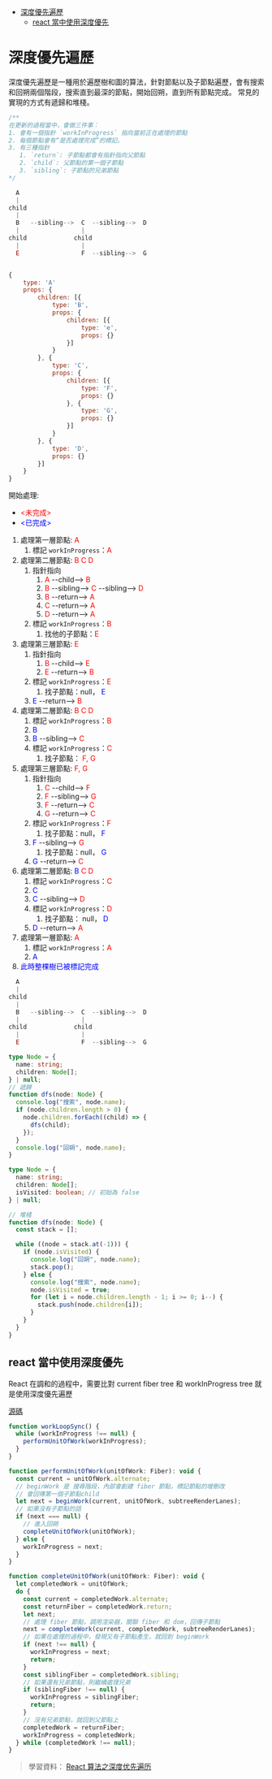 - [深度優先遍歷](#深度優先遍歷)
  - [react 當中使用深度優先](#react-當中使用深度優先)

# 深度優先遍歷

深度優先遍歷是一種用於遍歷樹和圖的算法，針對節點以及子節點遍歷，會有搜索和回朔兩個階段，搜索直到最深的節點，開始回朔，直到所有節點完成。
常見的實現的方式有遞歸和堆棧。

```js
/**
在更新的過程當中，會做三件事：
1. 會有一個指針 `workInProgress` 指向當前正在處理的節點
2. 每個節點會有“是否處理完成”的標記。
3. 有三種指針
   1. `return`: 子節點都會有指針指向父節點
   2. `child`: 父節點的第一個子節點
   3. `sibling`: 子節點的兄弟節點
*/

  A
  |
child
  |
  B   --sibling-->  C  --sibling-->  D
  |                 |
child             child
  |                 |
  E                 F  --sibling-->  G


{
    type: 'A'
    props: {
        children: [{
            type: 'B',
            props: {
                children: [{
                    type: 'e',
                    props: {}
                }]
            }
        }, {
            type: 'C',
            props: {
                children: [{
                    type: 'F',
                    props: {}
                }, {
                    type: 'G',
                    props: {}
                }]
            }
        }, {
            type: 'D',
            props: {}
        }]
    }
}
```

開始處理:

- <font color=#F00><未完成></font>
- <font color=#0000FF><已完成></font>

1. 處理第一層節點: <font color=#F00>A</font>
   1. 標記 `workInProgress`：<font color=#F00>A</font>
2. 處理第二層節點: <font color=#F00>B C D</font>
   1. 指針指向
      1. <font color=#F00>A</font> --child--> <font color=#F00>B</font>
      2. <font color=#F00>B</font> --sibling--> <font color=#F00>C</font> --sibling--> <font color=#F00>D</font>
      3. <font color=#F00>B</font> --return--> <font color=#F00>A</font>
      4. <font color=#F00>C</font> --return--> <font color=#F00>A</font>
      5. <font color=#F00>D</font> --return--> <font color=#F00>A</font>
   2. 標記 `workInProgress`：<font color=#F00>B</font>
      1. 找他的子節點：<font color=#F00>E</font>
3. 處理第三層節點: <font color=#F00>E</font>
   1. 指針指向
      1. <font color=#F00>B</font> --child--> <font color=#F00>E</font>
      2. <font color=#F00>E</font> --return--> <font color=#F00>B</font>
   2. 標記 `workInProgress`：<font color=#F00>E</font>
      1. 找子節點：null， <font color=#0000FF>E</font>
   3. <font color=#0000FF>E</font> --return--> <font color=#F00>B</font>
4. 處理第二層節點: <font color=#F00>B C D</font>
   1. 標記 `workInProgress`：<font color=#F00>B</font>
   2. <font color=#0000FF>B</font>
   3. <font color=#0000FF>B</font> --sibling--> <font color=#F00>C</font>
   4. 標記 `workInProgress`：<font color=#F00>C</font>
      1. 找子節點： <font color=#F00>F, G</font>
5. 處理第三層節點: <font color=#F00>F, G</font>
   1. 指針指向
      1. <font color=#F00>C</font> --child--> <font color=#F00>F</font>
      2. <font color=#F00>F</font> --sibling--> <font color=#F00>G</font>
      3. <font color=#F00>F</font> --return--> <font color=#F00>C</font>
      4. <font color=#F00>G</font> --return--> <font color=#F00>C</font>
   2. 標記 `workInProgress`：<font color=#F00>F</font>
      1. 找子節點：null， <font color=#0000FF>F</font>
   3. <font color=#0000FF>F</font> --sibling--> <font color=#F00>G</font>
      1. 找子節點：null， <font color=#0000FF>G</font>
   4. <font color=#0000FF>G</font> --return--> <font color=#F00>C</font>
6. 處理第二層節點: <font color=#0000FF>B</font><font color=#F00> C D</font>
   1. 標記 `workInProgress`：<font color=#F00>C</font>
   2. <font color=#0000FF>C</font>
   3. <font color=#0000FF>C</font> --sibling--> <font color=#F00>D</font>
   4. 標記 `workInProgress`：<font color=#F00>D</font>
      1. 找子節點： null， <font color=#0000FF>D</font>
   5. <font color=#0000FF>D</font> --return--> <font color=#F00>A</font>
7. 處理第一層節點: <font color=#F00>A</font>
   1. 標記 `workInProgress`：<font color=#F00>A</font>
   2. <font color=#0000FF>A</font>
8. <font color=#0000FF>此時整棵樹已被標記完成</font>

```js
  A
  |
child
  |
  B   --sibling-->  C  --sibling-->  D
  |                 |
child             child
  |                 |
  E                 F  --sibling-->  G
```

```ts
type Node = {
  name: string;
  children: Node[];
} | null;
// 遞歸
function dfs(node: Node) {
  console.log("搜索", node.name);
  if (node.children.length > 0) {
    node.children.forEach((child) => {
      dfs(child);
    });
  }
  console.log("回朔", node.name);
}
```

```ts
type Node = {
  name: string;
  children: Node[];
  isVisited: boolean; // 初始為 false
} | null;

// 堆棧
function dfs(node: Node) {
  const stack = [];

  while ((node = stack.at(-1))) {
    if (node.isVisited) {
      console.log("回朔", node.name);
      stack.pop();
    } else {
      console.log("搜索", node.name);
      node.isVisited = true;
      for (let i = node.children.length - 1; i >= 0; i--) {
        stack.push(node.children[i]);
      }
    }
  }
}
```

## react 當中使用深度優先

React 在調和的過程中，需要比對 current fiber tree 和 workInProgress tree 就是使用深度優先遍歷

[源碼](https://github.com/facebook/react/blob/main/packages/react-reconciler/src/ReactFiberWorkLoop.js)

```js
function workLoopSync() {
  while (workInProgress !== null) {
    performUnitOfWork(workInProgress);
  }
}

function performUnitOfWork(unitOfWork: Fiber): void {
  const current = unitOfWork.alternate;
  // beginWork 是 搜尋階段，內部會創建 fiber 節點，標記節點的增刪改
  // 會回傳第一個子節點child
  let next = beginWork(current, unitOfWork, subtreeRenderLanes);
  // 如果沒有子節點的話
  if (next === null) {
    // 進入回朔
    completeUnitOfWork(unitOfWork);
  } else {
    workInProgress = next;
  }
}

function completeUnitOfWork(unitOfWork: Fiber): void {
  let completedWork = unitOfWork;
  do {
    const current = completedWork.alternate;
    const returnFiber = completedWork.return;
    let next;
    // 處理 fiber 節點，調用渲染器，關聯 fiber 和 dom，回傳子節點
    next = completeWork(current, completedWork, subtreeRenderLanes);
    // 如果在處理的過程中，發現又有子節點產生，就回到 beginWork
    if (next !== null) {
      workInProgress = next;
      return;
    }
    const siblingFiber = completedWork.sibling;
    // 如果還有兄弟節點，則繼續處理兄弟
    if (siblingFiber !== null) {
      workInProgress = siblingFiber;
      return;
    }
    // 沒有兄弟節點，就回到父節點上
    completedWork = returnFiber;
    workInProgress = completedWork;
  } while (completedWork !== null);
}
```

> 學習資料：
> [React 算法之深度优先遍历](https://juejin.cn/post/6912280245055782920)
